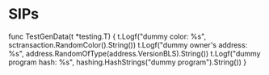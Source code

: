 
# SIPs
func TestGenData(t *testing.T) {
	t.Logf("dummy color: %s", sctransaction.RandomColor().String())
	t.Logf("dummy owner's address: %s", address.RandomOfType(address.VersionBLS).String())
	t.Logf("dummy program hash: %s", hashing.HashStrings("dummy program").String())
}
